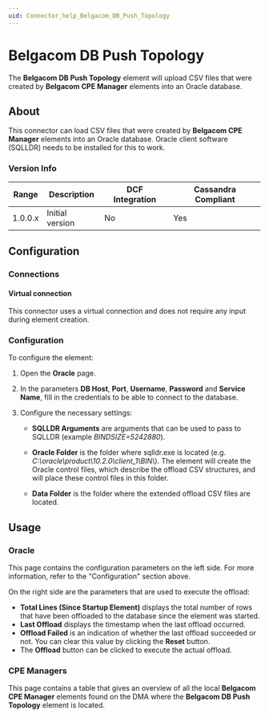 ```yaml
---
uid: Connector_help_Belgacom_DB_Push_Topology
---
```


# Belgacom DB Push Topology

The **Belgacom DB Push Topology** element will upload CSV files that were created by **Belgacom CPE Manager** elements into an Oracle database.

## About

This connector can load CSV files that were created by **Belgacom CPE Manager** elements into an Oracle database. Oracle client software (SQLLDR) needs to be installed for this to work.

### Version Info

| Range | Description | DCF Integration | Cassandra Compliant |
|------------------|-----------------|---------------------|-------------------------|
| 1.0.0.x          | Initial version | No                  | Yes                     |

## Configuration

### Connections

#### Virtual connection

This connector uses a virtual connection and does not require any input during element creation.

### Configuration

To configure the element:

1. Open the **Oracle** page.

1. In the parameters **DB Host**, **Port**, **Username**, **Password** and **Service Name**, fill in the credentials to be able to connect to the database.

1. Configure the necessary settings:

   - **SQLLDR Arguments** are arguments that can be used to pass to SQLLDR (example *BINDSIZE=5242880*).

   - **Oracle Folder** is the folder where sqlldr.exe is located (e.g. *C:\oracle\product\10.2.0\client_1\BIN\\*). The element will create the Oracle control files, which describe the offload CSV structures, and will place these control files in this folder.

   - **Data Folder** is the folder where the extended offload CSV files are located.

## Usage

### Oracle

This page contains the configuration parameters on the left side. For more information, refer to the "Configuration" section above.

On the right side are the parameters that are used to execute the offload:

- **Total Lines (Since Startup Element)** displays the total number of rows that have been offloaded to the database since the element was started.
- **Last Offload** displays the timestamp when the last offload occurred.
- **Offload Failed** is an indication of whether the last offload succeeded or not. You can clear this value by clicking the **Reset** button.
- The **Offload** button can be clicked to execute the actual offload.

### CPE Managers

This page contains a table that gives an overview of all the local **Belgacom CPE Manager** elements found on the DMA where the **Belgacom DB Push Topology** element is located.
